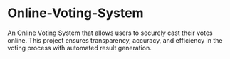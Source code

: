 # Online-Voting-System
An Online Voting System that allows users to securely cast their votes online. This project ensures transparency, accuracy, and efficiency in the voting process with automated result generation.

